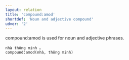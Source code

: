 ```yaml
---
layout: relation
title: 'compound:amod'
shortdef: 'Noun and adjective compound'
udver: '2'
---
```


compound:amod is used for noun and adjective phrases.

~~~ sdparse
nhà thông minh 。
compound:amod(nhà, thông minh)
~~~

<!-- Interlanguage links updated Út 9. května 2023, 20:04:05 CEST -->
